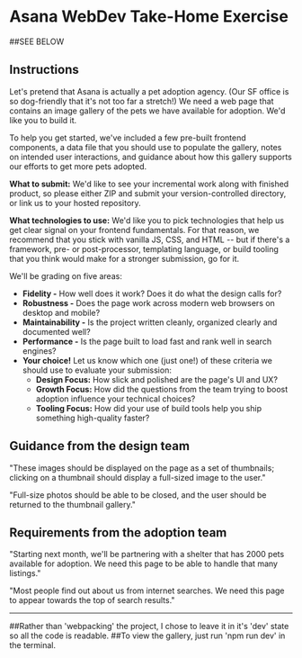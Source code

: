 # Asana WebDev Take-Home Exercise


##SEE BELOW




## Instructions

Let's pretend that Asana is actually a pet adoption agency. (Our SF office is so dog-friendly that it's not too far a stretch!) We need a web page that contains an image gallery of the pets we have available for adoption. We'd like you to build it.

To help you get started, we've included a few pre-built frontend components, a data file that you should use to populate the gallery, notes on intended user interactions, and guidance about how this gallery supports our efforts to get more pets adopted.

**What to submit:** We'd like to see your incremental work along with finished product, so please either ZIP and submit your version-controlled directory, or link us to your hosted repository.

**What technologies to use:** We'd like you to pick technologies that help us get clear signal on your frontend fundamentals. For that reason, we recommend that you stick with vanilla JS, CSS, and HTML -- but if there's a framework, pre- or post-processor, templating language, or build tooling that you think would make for a stronger submission, go for it.

We'll be grading on five areas:
- **Fidelity -** How well does it work? Does it do what the design calls for?
- **Robustness -** Does the page work across modern web browsers on desktop and mobile?
- **Maintainability -** Is the project written cleanly, organized clearly and documented well?
- **Performance -** Is the page built to load fast and rank well in search engines?
- **Your choice!** Let us know which one (just one!) of these criteria we should use to evaluate your submission:
  - **Design Focus:** How slick and polished are the page's UI and UX?
  - **Growth Focus:** How did the questions from the team trying to boost adoption influence your technical choices?
  - **Tooling Focus:** How did your use of build tools help you ship something high-quality faster?

## Guidance from the design team

"These images should be displayed on the page as a set of thumbnails; clicking on a thumbnail should display a full-sized image to the user."

"Full-size photos should be able to be closed, and the user should be returned to the thumbnail gallery."

## Requirements from the adoption team

"Starting next month, we'll be partnering with a shelter that has 2000 pets available for adoption. We need this page to be able to handle that many listings."

"Most people find out about us from internet searches. We need this page to appear towards the top of search results."

-----------------

##Rather than 'webpacking' the project, I chose to leave it in it's 'dev' state so all the code is readable.
##To view the gallery, just run 'npm run dev' in the terminal.
